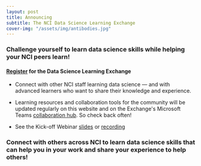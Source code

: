 ```yaml
---
layout: post
title: Announcing 
subtitle: The NCI Data Science Learning Exchange
cover-img: "/assets/img/antibodies.jpg"
---
```


### Challenge yourself to learn data science skills while helping your NCI peers learn!

#### [Register](http://bit.ly/NCI_datascience_peer2peer) for the Data Science Learning Exchange

* Connect with other NCI staff learning data science — and with advanced learners who want to share their knowledge and experience.

* Learning resources and collaboration tools for the community will be updated regularly on this website and on the Exchange's Microsoft Teams [collaboration hub](https://teams.microsoft.com/l/team/19%3a82c18d91721048e7a69516e155ac554a%40thread.skype/conversations?groupId=ac0387a5-f532-4379-a234-73eca4399e11&tenantId=14b77578-9773-42d5-8507-251ca2dc2b06).  So check back often!

* See the Kick-off Webinar [slides](https://cbiit.github.io/p2p-datasci/archive/kickoff-meeting.pdf) or [recording](https://cbiit.webex.com/cbiit/lsr.php?RCID=fbbfdd48b30353b99c9a757ff9a2d1d0)

### Connect with others across NCI to learn data science skills that can help you in your work and share your experience to help others!
